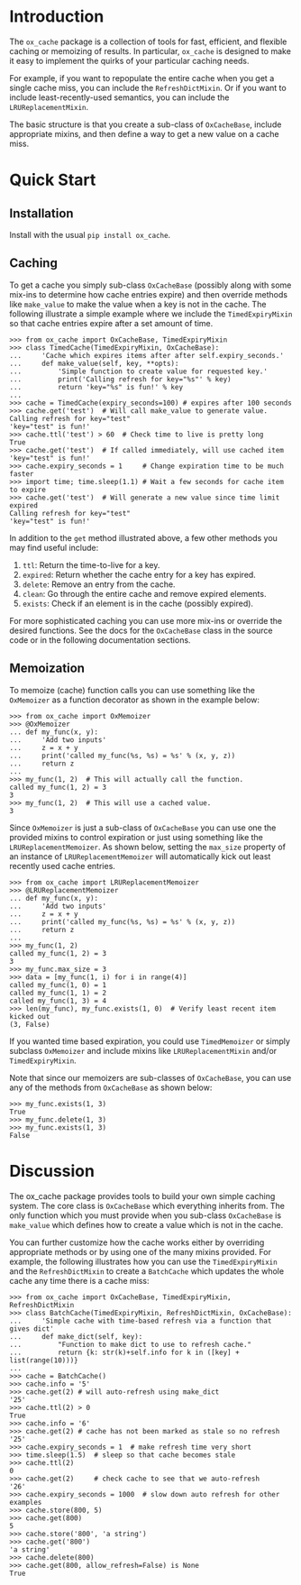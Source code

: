 
# Introduction

The `ox_cache` package is a collection of tools for fast, efficient, and
flexible caching or memoizing of results. In particular, `ox_cache` is
designed to make it easy to implement the quirks of your particular
caching needs.

For example, if you want to repopulate the entire cache when you get a
single cache miss, you can include the `RefreshDictMixin`. Or if you
want to include least-recently-used semantics, you can include the
`LRUReplacementMixin`.

The basic structure is that you create a sub-class of `OxCacheBase`,
include appropriate mixins, and then define a way to get a new value
on a cache miss.

# Quick Start

## Installation

Install with the usual `pip install ox_cache`.

## Caching

To get a cache you simply sub-class `OxCacheBase` (possibly along with
some mix-ins to determine how cache entries expire) and then override
methods like `make_value` to make the value when a key is not in the
cache. The following illustrate a simple example where we include
the `TimedExpiryMixin` so that cache entries expire after a set amount
of time.

```
>>> from ox_cache import OxCacheBase, TimedExpiryMixin
>>> class TimedCache(TimedExpiryMixin, OxCacheBase):
...     'Cache which expires items after after self.expiry_seconds.'
...     def make_value(self, key, **opts):
...         'Simple function to create value for requested key.'
...         print('Calling refresh for key="%s"' % key)
...         return 'key="%s" is fun!' % key
...
>>> cache = TimedCache(expiry_seconds=100) # expires after 100 seconds
>>> cache.get('test')  # Will call make_value to generate value.
Calling refresh for key="test"
'key="test" is fun!'
>>> cache.ttl('test') > 60  # Check time to live is pretty long
True
>>> cache.get('test')  # If called immediately, will use cached item
'key="test" is fun!'
>>> cache.expiry_seconds = 1     # Change expiration time to be much faster
>>> import time; time.sleep(1.1) # Wait a few seconds for cache item to expire
>>> cache.get('test')  # Will generate a new value since time limit expired
Calling refresh for key="test"
'key="test" is fun!'

```

In addition to the `get` method illustrated above, a few other methods
you may find useful include:

  1. `ttl`: Return the time-to-live for a key.
  2. `expired`: Return whether the cache entry for a key has expired.
  3. `delete`: Remove an entry from the cache.
  4. `clean`: Go through the entire cache and remove expired elements.
  5. `exists`: Check if an element is in the cache (possibly expired).
  

For more sophisticated caching you can use more mix-ins or override
the desired functions. See the docs for the `OxCacheBase` class in the
source code or in the following documentation sections.

## Memoization

To memoize (cache) function calls you can use something like
the `OxMemoizer` as a function decorator as shown in the example below:

```
>>> from ox_cache import OxMemoizer
>>> @OxMemoizer
... def my_func(x, y):
...     'Add two inputs'
...     z = x + y
...     print('called my_func(%s, %s) = %s' % (x, y, z))
...     return z
...
>>> my_func(1, 2)  # This will actually call the function.
called my_func(1, 2) = 3
3
>>> my_func(1, 2)  # This will use a cached value.
3

```

Since `OxMemoizer` is just a sub-class of `OxCacheBase` you can use
one the provided mixins to control expiration or just using something
like the `LRUReplacementMemoizer`. As shown below, setting the
`max_size` property of an instance of `LRUReplacementMemoizer` will
automatically kick out least recently used cache entries.

```
>>> from ox_cache import LRUReplacementMemoizer
>>> @LRUReplacementMemoizer
... def my_func(x, y):
...     'Add two inputs'
...     z = x + y
...     print('called my_func(%s, %s) = %s' % (x, y, z))
...     return z
...
>>> my_func(1, 2)
called my_func(1, 2) = 3
3
>>> my_func.max_size = 3
>>> data = [my_func(1, i) for i in range(4)]
called my_func(1, 0) = 1
called my_func(1, 1) = 2
called my_func(1, 3) = 4
>>> len(my_func), my_func.exists(1, 0)  # Verify least recent item kicked out
(3, False)

```

If you wanted time based expiration, you could use `TimedMemoizer` or
simply subclass `OxMemoizer` and include mixins like
`LRUReplacementMixin` and/or `TimedExpiryMixin`.

Note that since our memoizers are sub-classes of `OxCacheBase`, you
can use any of the methods from `OxCacheBase` as shown below:

```
>>> my_func.exists(1, 3)
True
>>> my_func.delete(1, 3)
>>> my_func.exists(1, 3)
False

```

# Discussion

The ox_cache package provides tools to build your own simple caching
system. The core class is `OxCacheBase` which everything inherits
from.  The only function which you must provide when you sub-class
`OxCacheBase` is `make_value` which defines how to create a value
which is not in the cache.

You can further customize how the cache works either by overriding
appropriate methods or by using one of the many mixins provided.  For
example, the following illustrates how you can use the
`TimedExpiryMixin` and the `RefreshDictMixin` to create a `BatchCache`
which updates the whole cache any time there is a cache miss:

```
>>> from ox_cache import OxCacheBase, TimedExpiryMixin, RefreshDictMixin
>>> class BatchCache(TimedExpiryMixin, RefreshDictMixin, OxCacheBase):
...     'Simple cache with time-based refresh via a function that gives dict'
...     def make_dict(self, key):
...         "Function to make dict to use to refresh cache."
...         return {k: str(k)+self.info for k in ([key] + list(range(10)))}
...
>>> cache = BatchCache()
>>> cache.info = '5'
>>> cache.get(2) # will auto-refresh using make_dict
'25'
>>> cache.ttl(2) > 0
True
>>> cache.info = '6'
>>> cache.get(2) # cache has not been marked as stale so no refresh
'25'
>>> cache.expiry_seconds = 1  # make refresh time very short
>>> time.sleep(1.5)  # sleep so that cache becomes stale
>>> cache.ttl(2)
0
>>> cache.get(2)     # check cache to see that we auto-refresh
'26'
>>> cache.expiry_seconds = 1000  # slow down auto refresh for other examples
>>> cache.store(800, 5)
>>> cache.get(800)
5
>>> cache.store('800', 'a string')
>>> cache.get('800')
'a string'
>>> cache.delete(800)
>>> cache.get(800, allow_refresh=False) is None
True

```

